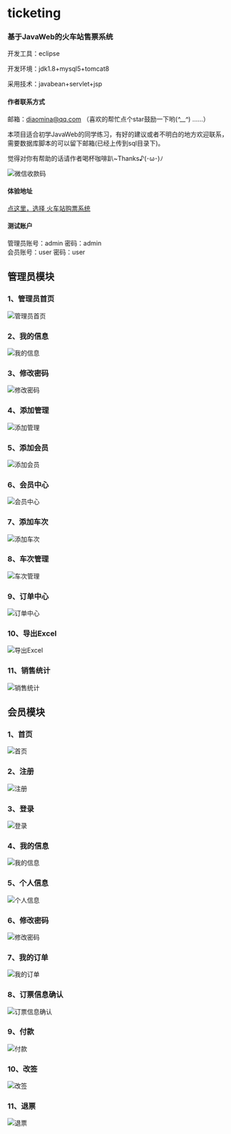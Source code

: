 # ticketing 
### 基于JavaWeb的火车站售票系统

开发工具：eclipse

开发环境：jdk1.8+mysql5+tomcat8

采用技术：javabean+servlet+jsp

#### 作者联系方式

邮箱：diaomina@qq.com （喜欢的帮忙点个star鼓励一下哟(*^__^*) ……）

本项目适合初学JavaWeb的同学练习，有好的建议或者不明白的地方欢迎联系，需要数据库脚本的可以留下邮箱(已经上传到sql目录下)。

觉得对你有帮助的话请作者喝杯咖啡趴~Thanks♪(･ω･)ﾉ

![微信收款码](https://cdn.jsdelivr.net/gh/diaomina/project-images@master/%E6%94%B6%E6%AC%BE%E7%A0%81/wx.jpg)

#### 体验地址  
  [点这里，选择 火车站购票系统](http://www.diaomina.xyz/)  
#### 测试账户  
  管理员账号：admin 密码：admin  
  会员账号：user 密码：user  

## 管理员模块  

### 1、管理员首页

![管理员首页](https://cdn.jsdelivr.net/gh/diaomina/project-images@master/ticketing/2.0/%E7%AE%A1%E7%90%86%E5%91%98%E6%A8%A1%E5%9D%97/%E9%A6%96%E9%A1%B5.jpg)

### 2、我的信息  

![我的信息](https://cdn.jsdelivr.net/gh/diaomina/project-images@master/ticketing/2.0/%E7%AE%A1%E7%90%86%E5%91%98%E6%A8%A1%E5%9D%97/%E6%88%91%E7%9A%84%E4%BF%A1%E6%81%AF.jpg)  
### 3、修改密码  
![修改密码](https://cdn.jsdelivr.net/gh/diaomina/project-images@master/ticketing/2.0/%E7%AE%A1%E7%90%86%E5%91%98%E6%A8%A1%E5%9D%97/%E4%BF%AE%E6%94%B9%E5%AF%86%E7%A0%81.jpg)  
### 4、添加管理  
![添加管理](https://cdn.jsdelivr.net/gh/diaomina/project-images@master/ticketing/2.0/%E7%AE%A1%E7%90%86%E5%91%98%E6%A8%A1%E5%9D%97/%E6%B7%BB%E5%8A%A0%E7%AE%A1%E7%90%86%E5%91%98.jpg)
### 5、添加会员  
![添加会员](https://cdn.jsdelivr.net/gh/diaomina/project-images@master/ticketing/2.0/%E7%AE%A1%E7%90%86%E5%91%98%E6%A8%A1%E5%9D%97/%E6%B7%BB%E5%8A%A0%E4%BC%9A%E5%91%98.jpg)  
### 6、会员中心  
![会员中心](https://cdn.jsdelivr.net/gh/diaomina/project-images@master/ticketing/2.0/%E7%AE%A1%E7%90%86%E5%91%98%E6%A8%A1%E5%9D%97/%E4%BC%9A%E5%91%98%E4%B8%AD%E5%BF%83.jpg)  
### 7、添加车次  
![添加车次](https://cdn.jsdelivr.net/gh/diaomina/project-images@master/ticketing/2.0/%E7%AE%A1%E7%90%86%E5%91%98%E6%A8%A1%E5%9D%97/%E6%B7%BB%E5%8A%A0%E8%BD%A6%E6%AC%A1.jpg)  
### 8、车次管理  
![车次管理](https://cdn.jsdelivr.net/gh/diaomina/project-images@master/ticketing/2.0/%E7%AE%A1%E7%90%86%E5%91%98%E6%A8%A1%E5%9D%97/%E8%BD%A6%E6%AC%A1%E7%AE%A1%E7%90%86.jpg)  
### 9、订单中心  
![订单中心](https://cdn.jsdelivr.net/gh/diaomina/project-images@master/ticketing/2.0/%E7%AE%A1%E7%90%86%E5%91%98%E6%A8%A1%E5%9D%97/%E8%AE%A2%E5%8D%95%E4%B8%AD%E5%BF%83.jpg)  
### 10、导出Excel  
![导出Excel](https://cdn.jsdelivr.net/gh/diaomina/project-images@master/ticketing/2.0/%E7%AE%A1%E7%90%86%E5%91%98%E6%A8%A1%E5%9D%97/%E5%AF%BC%E5%87%BAExcel.jpg)  
### 11、销售统计  
![销售统计](https://cdn.jsdelivr.net/gh/diaomina/project-images@master/ticketing/2.0/%E7%AE%A1%E7%90%86%E5%91%98%E6%A8%A1%E5%9D%97/%E9%94%80%E5%94%AE%E7%BB%9F%E8%AE%A1.jpg)  



## 会员模块  

### 1、首页  
![首页](https://cdn.jsdelivr.net/gh/diaomina/project-images@master/ticketing/2.0/%E4%BC%9A%E5%91%98%E6%A8%A1%E5%9D%97/%E9%A6%96%E9%A1%B5.jpg)  
### 2、注册  
![注册](https://cdn.jsdelivr.net/gh/diaomina/project-images@master/ticketing/2.0/%E4%BC%9A%E5%91%98%E6%A8%A1%E5%9D%97/%E6%B3%A8%E5%86%8C.jpg)  
### 3、登录  
![登录](https://cdn.jsdelivr.net/gh/diaomina/project-images@master/ticketing/2.0/%E4%BC%9A%E5%91%98%E6%A8%A1%E5%9D%97/%E7%99%BB%E9%99%86.jpg)  
### 4、我的信息  
![我的信息](https://cdn.jsdelivr.net/gh/diaomina/project-images@master/ticketing/2.0/%E4%BC%9A%E5%91%98%E6%A8%A1%E5%9D%97/%E4%BC%9A%E5%91%98%E4%B8%AD%E5%BF%83-%E6%88%91%E7%9A%84%E4%BF%A1%E6%81%AF.jpg)  
### 5、个人信息  
![个人信息](https://cdn.jsdelivr.net/gh/diaomina/project-images@master/ticketing/2.0/%E4%BC%9A%E5%91%98%E6%A8%A1%E5%9D%97/%E4%BC%9A%E5%91%98%E4%B8%AD%E5%BF%83-%E6%88%91%E7%9A%84%E8%B5%84%E6%96%99.jpg)  
### 6、修改密码  
![修改密码](https://cdn.jsdelivr.net/gh/diaomina/project-images@master/ticketing/2.0/%E4%BC%9A%E5%91%98%E6%A8%A1%E5%9D%97/%E4%BC%9A%E5%91%98%E4%B8%AD%E5%BF%83-%E4%BF%AE%E6%94%B9%E5%AF%86%E7%A0%81.jpg)  
### 7、我的订单  
![我的订单](https://cdn.jsdelivr.net/gh/diaomina/project-images@master/ticketing/2.0/%E4%BC%9A%E5%91%98%E6%A8%A1%E5%9D%97/%E4%BC%9A%E5%91%98%E4%B8%AD%E5%BF%83-%E6%88%91%E7%9A%84%E8%AE%A2%E5%8D%95.jpg)

### 8、订票信息确认

![订票信息确认](https://cdn.jsdelivr.net/gh/diaomina/project-images@master/ticketing/2.0/%E4%BC%9A%E5%91%98%E6%A8%A1%E5%9D%97/%E8%AE%A2%E7%A5%A8%E4%BF%A1%E6%81%AF%E7%A1%AE%E8%AE%A4.jpg)

### 9、付款  

![付款](https://cdn.jsdelivr.net/gh/diaomina/project-images@master/ticketing/2.0/%E4%BC%9A%E5%91%98%E6%A8%A1%E5%9D%97/%E4%BB%98%E6%AC%BE.jpg)  

### 10、改签

![改签](https://cdn.jsdelivr.net/gh/diaomina/project-images@master/ticketing/2.0/%E4%BC%9A%E5%91%98%E6%A8%A1%E5%9D%97/%E6%94%B9%E7%AD%BE.jpg)

### 11、退票

![退票](https://cdn.jsdelivr.net/gh/diaomina/project-images@master/ticketing/2.0/%E4%BC%9A%E5%91%98%E6%A8%A1%E5%9D%97/%E9%80%80%E7%A5%A8.jpg)
